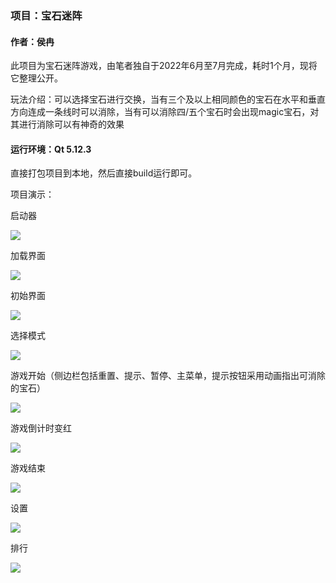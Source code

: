 ### 项目：宝石迷阵
#### 作者：侯冉
此项目为宝石迷阵游戏，由笔者独自于2022年6月至7月完成，耗时1个月，现将它整理公开。

玩法介绍：可以选择宝石进行交换，当有三个及以上相同颜色的宝石在水平和垂直方向连成一条线时可以消除，当有可以消除四/五个宝石时会出现magic宝石，对其进行消除可以有神奇的效果



#### 运行环境：Qt 5.12.3
直接打包项目到本地，然后直接build运行即可。

项目演示：

启动器

![](图片链接 "")

加载界面

![](图片链接 "")

初始界面

![](图片链接 "")

选择模式

![](图片链接 "")

游戏开始（侧边栏包括重置、提示、暂停、主菜单，提示按钮采用动画指出可消除的宝石）

![](图片链接 "")

游戏倒计时变红

![](图片链接 "")


游戏结束

![](图片链接 "")


设置

![](图片链接 "")


排行

![](图片链接 "")


